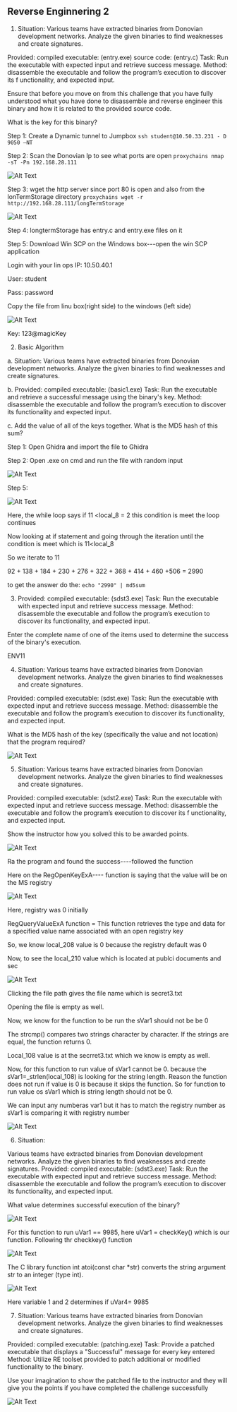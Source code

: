 ## Reverse Enginnering 2 ##

1. Situation: Various teams have extracted binaries from Donovian development networks. Analyze the given binaries to find weaknesses and create signatures.

Provided: compiled executable: (entry.exe) source code: (entry.c) Task: Run the executable with expected input and retrieve success message. Method: disassemble the executable and follow the program’s execution to discover its f unctionality, and expected input.

Ensure that before you move on from this challenge that you have fully understood what you have done to disassemble and reverse engineer this binary and how it is related to the provided source code.

What is the key for this binary?

Step 1: Create a Dynamic tunnel to Jumpbox `ssh student@10.50.33.231 - D 9050 –NT`

Step 2: Scan the Donovian Ip to see what ports are open `proxychains nmap -sT -Pn 192.168.28.111`

![Alt Text](reverse_engineering_images/reverse_engineering_2_01.png)

Step 3: wget the http server since port 80 is open and also from the lonTermStorage directory `proxychains wget -r http://192.168.28.111/longTermStorage`

![Alt Text](reverse_engineering_2_02.png)

Step 4: longtermStorage has entry.c and entry.exe files on it

Step 5: Download Win SCP on the Windows box---open the win SCP application

Login with your lin ops IP: 10.50.40.1

User: student

Pass: password

Copy the file from linu box(right side) to the windows (left side)

![Alt Text](reverse_engineering_2_03.png)

Key: 123@magicKey

2. Basic Algorithm

a. Situation: Various teams have extracted binaries from Donovian development networks. Analyze the given binaries to find weaknesses and create signatures.

b. Provided: compiled executable: (basic1.exe) Task: Run the executable and retrieve a successful message using the binary's key. Method: disassemble the executable and follow the program’s execution to discover its functionality and expected input.

c. Add the value of all of the keys together. What is the MD5 hash of this sum?

Step 1: Open Ghidra and import the file to Ghidra

Step 2: Open .exe on cmd and run the file with random input

![Alt Text](reverse_engineering_2_04.png)

Step 5:

![Alt Text](reverse_engineering_2_05.png)

Here, the while loop says if 11 <local_8 = 2 this condition is meet the loop continues

Now looking at if statement and going through the iteration until the condition is meet which is 11<local_8

So we iterate to 11

92 + 138 + 184 + 230 + 276 + 322 + 368 + 414 + 460 +506 = 2990

to get the answer do the: ` echo "2990" | md5sum `

3. Provided: compiled executable: (sdst3.exe) Task: Run the executable with expected input and retrieve success message. Method: disassemble the executable and follow the program’s execution to discover its functionality, and expected input.

Enter the complete name of one of the items used to determine the success of the binary's execution.

ENV11

4. Situation: Various teams have extracted binaries from Donovian development networks. Analyze the given binaries to find weaknesses and create signatures.

Provided: compiled executable: (sdst.exe) Task: Run the executable with expected input and retrieve success message. Method: disassemble the executable and follow the program’s execution to discover its functionality, and expected input.

What is the MD5 hash of the key (specifically the value and not location) that the program required?

![Alt Text](reverse_engineering_images/reverse_engineering_2_06.png)

5. Situation: Various teams have extracted binaries from Donovian development networks. Analyze the given binaries to find weaknesses and create signatures.

Provided: compiled executable: (sdst2.exe) Task: Run the executable with expected input and retrieve success message. Method: disassemble the executable and follow the program’s execution to discover its f unctionality, and expected input.

Show the instructor how you solved this to be awarded points.

![Alt Text](reverse_engineering_2_07.png)

Ra the program and found the success----followed the function

Here on the RegOpenKeyExA---- function is saying that the value will be on the MS registry

![Alt Text](reverse_engineering_images/reverse_engineering_2_08.png)

Here, registry was 0 initially

RegQueryValueExA function = This function retrieves the type and data for a specified value name associated with an open registry key

So, we know local_208 value is 0 because the registry default was 0

Now, to see the local_210 value which is located at publci documents and sec

![Alt Text](reverse_engineering_images/reverse_engineering_2_09.png)

Clicking the file path gives the file name which is secret3.txt

Opening the file is empty as well.

Now, we know for the function to be run the sVar1 should not be be 0

The strcmp() compares two strings character by character. If the strings are equal, the function returns 0.

Local_108 value is at the secrret3.txt which we know is empty as well.

Now, for this function to run value of sVar1 cannot be 0. because the sVar1=_strlen(local_108) is looking for the string length. Reason the function does not run if value is 0 is because it skips the function. So for function to run value os sVar1 which is string length should not be 0.

We can input any numberas var1 but it has to match the registry number as sVar1 is comparing it with registry number

![Alt Text](reverse_engineering_2_10.png)

6. Situation:

Various teams have extracted binaries from Donovian development networks. Analyze the given binaries to find weaknesses and create signatures. Provided: compiled executable: (sdst3.exe) Task: Run the executable with expected input and retrieve success message. Method: disassemble the executable and follow the program’s execution to discover its functionality, and expected input.

What value determines successful execution of the binary?

![Alt Text](reverse_engineering_2_XXX.png)

For this function to run uVar1 == 9985, here uVar1 = checkKey() which is our function. Following thr checkkey() function

![Alt Text](reverse_engineering_2_XXX.png)

The C library function int atoi(const char *str) converts the string argument str to an integer (type int).

![Alt Text](reverse_engineering_2_XXX.png)

Here variable 1 and 2 determines if uVar4= 9985

7. Situation: Various teams have extracted binaries from Donovian development networks. Analyze the given binaries to find weaknesses and create signatures.

Provided: compiled executable: (patching.exe) Task: Provide a patched executable that displays a "Successful" message for every key entered Method: Utilize RE toolset provided to patch additional or modified functionality to the binary.

Use your imagination to show the patched file to the instructor and they will give you the points if you have completed the challenge successfully

![Alt Text](reverse_engineering_2_XXX.png)
